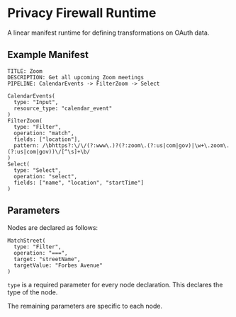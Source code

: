 # Privacy Firewall Runtime

A linear manifest runtime for defining transformations on OAuth data.

## Example Manifest

```
TITLE: Zoom
DESCRIPTION: Get all upcoming Zoom meetings
PIPELINE: CalendarEvents -> FilterZoom -> Select

CalendarEvents(
  type: "Input",
  resource_type: "calendar_event"
)
FilterZoom(
  type: "Filter",
  operation: "match",
  fields: ["location"],
  pattern: /\bhttps?:\/\/(?:www\.)?(?:zoom\.(?:us|com|gov)|\w+\.zoom\.(?:us|com|gov))\/[^\s]+\b/
)
Select(
  type: "Select",
  operation: "select",
  fields: ["name", "location", "startTime"]
)
```

## Parameters

Nodes are declared as follows:

```
MatchStreet(
  type: "Filter",
  operation: "===",
  target: "streetName",
  targetValue: "Forbes Avenue"
)
```

`type` is a required parameter for every node declaration. This declares the type of the node.

The remaining parameters are specific to each node.

